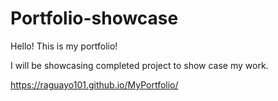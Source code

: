 # Portfolio-showcase

Hello! This is my portfolio! 

I will be showcasing completed project to show case my work. 


https://raguayo101.github.io/MyPortfolio/